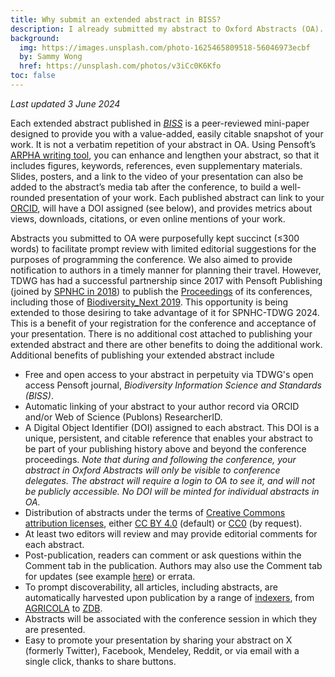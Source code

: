 ```yaml
---
title: Why submit an extended abstract in BISS?
description: I already submitted my abstract to Oxford Abstracts (OA). Why should I expand and publish it as part of the SPNHC-TDWG 2024 conference proceedings in _Biodiversity Information Science and Standards (BISS)_?
background:
  img: https://images.unsplash.com/photo-1625465809518-56046973ecbf
  by: Sammy Wong
  href: https://unsplash.com/photos/v3iCc0K6Kfo
toc: false
---
```


_Last updated 3 June 2024_

Each extended abstract published in [_BISS_](https://biss.pensoft.net) is a peer-reviewed mini-paper designed to provide you with a value-added, easily citable snapshot of your work. It is not a verbatim repetition of your abstract in OA. Using Pensoft’s [ARPHA writing tool](https://arpha.pensoft.net/), you can enhance and lengthen your abstract, so that it includes figures, keywords, references, even supplementary materials. Slides, posters, and a link to the video of your presentation can also be added to the abstract’s media tab after the conference, to build a well-rounded presentation of your work. Each published abstract can link to your [ORCID](https://orcid.org/), will have a DOI assigned (see below), and provides metrics about views, downloads, citations, or even online mentions of your work. 

Abstracts you submitted to OA were purposefully kept succinct (≤300 words) to facilitate prompt review  with limited editorial suggestions for the purposes of programming the conference. We also aimed to provide notification to authors in a timely manner for planning their travel. However, TDWG has had a successful partnership since 2017 with Pensoft Publishing (joined by [SPNHC in 2018](https://biss.pensoft.net/collection/63/)) to publish the [Proceedings](https://biss.pensoft.net/collections) of its conferences, including those of [Biodiversity_Next 2019](https://biss.pensoft.net/collection/115/). This opportunity is being extended to those desiring to take advantage of it for SPNHC-TDWG 2024. This is a benefit of your registration for the conference and acceptance of your presentation. There is no additional cost attached to publishing your extended abstract and there are other benefits to doing the additional work.
Additional benefits of publishing your extended abstract include

- Free and open access to your abstract in perpetuity  via TDWG's open access Pensoft journal, _Biodiversity Information Science and Standards (BISS)_.
- Automatic linking of your abstract to your author record via ORCID and/or Web of Science (Publons) ResearcherID.
- A Digital Object Identifier (DOI) assigned to each abstract. This DOI is a unique, persistent, and citable reference that enables your abstract to be part of your publishing history above and beyond the conference proceedings. 
_Note that during and following the conference, your abstract in Oxford Abstracts will only be visible to conference delegates. The abstract will require a login to OA to see it, and will not be publicly accessible. No DOI will be minted for individual abstracts in OA._
- Distribution of abstracts under the terms of [Creative Commons attribution licenses](https://creativecommons.org/share-your-work/), either [CC BY 4.0](https://creativecommons.org/licenses/by/4.0/) (default) or [CC0](https://creativecommons.org/publicdomain/zero/1.0/) (by request).
- At least two editors will review and may provide editorial comments for each abstract.
- Post-publication, readers can comment or ask questions within the Comment tab in the publication. Authors may also use the Comment tab for updates (see example [here](https://biss.pensoft.net/article/59089/list/13/)) or errata.
- To prompt discoverability, all articles, including abstracts, are automatically harvested upon publication by a range of [indexers](https://biss.pensoft.net/), from [AGRICOLA](https://www.nal.usda.gov/agricola) to [ZDB](https://zdb-katalog.de/index.xhtml).
- Abstracts will be associated with the conference session in which they are presented.
- Easy to promote your presentation by sharing your abstract on X (formerly Twitter), Facebook, Mendeley, Reddit, or via email with a single click, thanks to share buttons.
